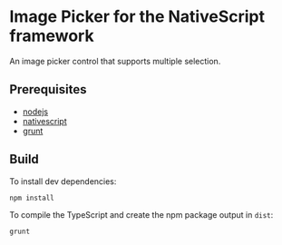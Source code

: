 # Image Picker for the NativeScript framework
An image picker control that supports multiple selection.

## Prerequisites
 - [nodejs](https://nodejs.org/)
 - [nativescript](https://www.nativescript.org/)
 - [grunt](http://gruntjs.com/getting-started)

## Build
To install dev dependencies:
```
npm install
```

To compile the TypeScript and create the npm package output in `dist`:
```
grunt
```
